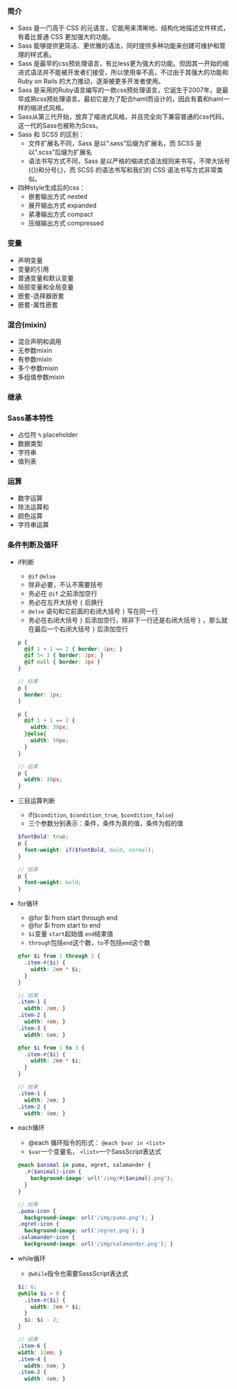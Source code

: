 
### 简介
- Sass 是一门高于 CSS 的元语言，它能用来清晰地、结构化地描述文件样式，有着比普通 CSS 更加强大的功能。
- Sass 能够提供更简洁、更优雅的语法，同时提供多种功能来创建可维护和管理的样式表。
- Sass 是最早的css预处理语言，有比less更为强大的功能。但因其一开始的缩进式语法并不能被开发者们接受，所以使用率不高，不过由于其强大的功能和Ruby on Rails 的大力推动，逐渐被更多开发者使用。
- Sass 是采用的Ruby语言编写的一款css预处理语言，它诞生于2007年，是最早成熟css预处理语言。最初它是为了配合haml而设计的，因此有着和haml一样的缩进式风格。
- Sass从第三代开始，放弃了缩进式风格，并且完全向下兼容普通的css代码，这一代的Sass也被称为Scss。
- Sass 和 SCSS 的区别：
  - 文件扩展名不同，Sass 是以“.sass”后缀为扩展名，而 SCSS 是以“.scss”后缀为扩展名
  - 语法书写方式不同，Sass 是以严格的缩进式语法规则来书写，不带大括号({})和分号(;)，而 SCSS 的语法书写和我们的 CSS 语法书写方式非常类似。
- 四种style生成后的css：
  - 嵌套输出方式 nested
  - 展开输出方式 expanded
  - 紧凑输出方式 compact
  - 压缩输出方式 compressed


### 变量
- 声明变量
- 变量的引用
- 普通变量和默认变量
- 局部变量和全局变量
- 嵌套-选择器嵌套
- 嵌套-属性嵌套


### 混合(mixin)
- 混合声明和调用
- 无参数mixin
- 有参数mixin
- 多个参数mixin
- 多组值参数mixin


### 继承



### Sass基本特性
- 占位符 `%` placeholder
- 数据类型
- 字符串
- 值列表


### 运算
- 数字运算
- 除法运算和
- 颜色运算
- 字符串运算


### 条件判断及循环
- if判断
  - `@if` `@else`
  - 除非必要，不认不需要括号
  - 务必在 `@if` 之前添加空行
  - 务必在左开大括号 `{` 后换行
  - `@else` 语句和它前面的右闭大括号 `}` 写在同一行
  - 务必在右闭大括号 `}` 后添加空行，除非下一行还是右闭大括号 `}` ，那么就在最后一个右闭大括号 `}` 后添加空行

  ```scss
  p {
    @if 1 + 1 == 2 { border: 1px; }
    @if 5< 3 { border: 2px; }
    @if null { border: 3px }
  }

  // 结果
  p {
    border: 1px;
  }
  ```
  ```scss
  p {
    @if 1 + 1 == 2 {
      width: 30px;
    }@else{
      width: 50px;
    }
  }

  // 结果
  p {
    width: 30px;
  }
  ```
- 三目运算判断
  - if(`$condition`, `$condition_true`, `$condition_false`)
  - 三个参数分别表示：条件，条件为真的值，条件为假的值

  ```scss
  $fontBold: true;
  p {
    font-weight: if($fontBold, bold, normal);
  }

  // 结果
  p {
    font-weight: bold;
  }
  ```
- for循环
  - @for $i from start through end
  - @for $i from start to end
  - `$i`变量 `start`起始值 `end`结束值
  - `through`包括`end`这个数，`to`不包括`end`这个数

  ```scss
  @for $i from 1 through 3 {
    .item-#{$i} {
      width: 2em * $i;
    }
  }

  // 结果
  .item-1 {
    width: 2em; }
  .item-2 {
    width: 4em; }
  .item-3 {
    width: 6em; }
  ```
  ```scss
  @for $i from 1 to 3 {
    .item-#{$i} {
      width: 2em * $i;
    }
  }

  // 结果
  .item-1 {
    width: 2em; }
  .item-2 {
    width: 4em; }
  ```
- each循环
  - @each 循环指令的形式： `@each $var in <list>`
  - `$var`一个变量名， `<list>`一个SassScript表达式

  ```scss
  @each $animal in puma, egret, salamander {
    .#{$animal}-icon {
      background-image: url('/img/#{$animal}.png');
    }
  }

  // 结果
  .puma-icon {
    background-image: url('/img/puma.png'); }
  .egret-icon {
    background-image: url('/egret.png'); }
  .salamander-icon {
    background-image: url('/img/salamander.png'); }
  ```
- while循环
  - `@while`指令也需要SassScript表达式

  ```scss
  $i: 6;
  @while $i > 0 {
    .item-#{$i} {
      width: 2em * $i;
    }
    $i: $i - 2;
  }

  // 结果
  .item-6 {
  width: 12em; }
  .item-4 {
    width: 8em; }
  .item-2 {
    width: 4em; }
  ```
